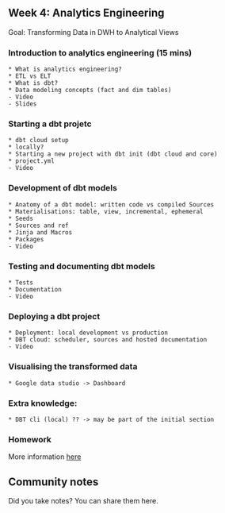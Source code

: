 ## Week 4: Analytics Engineering 
Goal: Transforming Data in DWH to Analytical Views
### Introduction to analytics engineering (15 mins)
    * What is analytics engineering?
    * ETL vs ELT 
    * What is dbt? 
    * Data modeling concepts (fact and dim tables)
    - Video
    - Slides

### Starting a dbt projetc
    * dbt cloud setup
    * locally? 
    * Starting a new project with dbt init (dbt cloud and core)
    * project.yml
    - Video
### Development of dbt models
    * Anatomy of a dbt model: written code vs compiled Sources
    * Materialisations: table, view, incremental, ephemeral  
    * Seeds 
    * Sources and ref  
    * Jinja and Macros 
    * Packages 
    - Video

### Testing and documenting dbt models
    * Tests  
    * Documentation 
    - Video

### Deploying a dbt project
    * Deployment: local development vs production 
    * DBT cloud: scheduler, sources and hosted documentation
    - Video

### Visualising the transformed data
    * Google data studio -> Dashboard

### Extra knowledge:
    * DBT cli (local) ?? -> may be part of the initial section

### Homework 

More information [here](homework.md)

## Community notes

Did you take notes? You can share them here.